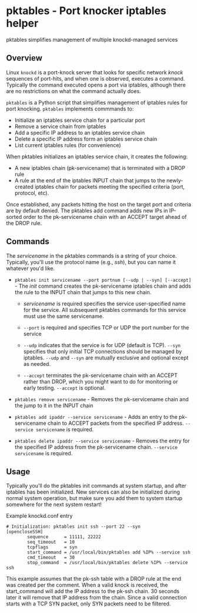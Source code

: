 # pktables - Port knocker iptables helper

pktables simplifies management of multiple knockd-managed services

## Overview

Linux `knockd` is a port-knock server that looks for specific network *knock* sequences of port-hits, and when one is observed,
executes a command. Typically the command executed opens a port via iptables, although there are no restrictions on what the command
actually does.

`pktables` is a Python script that simplifies management of iptables rules for port knocking. `pktables` implements commmands to:

* Initialize an iptables service chain for a particular port
* Remove a service chain from iptables
* Add a specific IP address to an iptables service chain
* Delete a specific IP address form an iptables service chain
* List current iptables rules (for convenience)

When pktables initializes an iptables service chain, it creates the following:

* A new iptables chain (pk-servicename) that is terminated with a DROP rule
* A rule at the end of the iptables INPUT chain that jumps to the newly-created iptables chain for packets meeting the specified criteria (port, protocol, etc).

Once established, any packets hitting the host on the target port and criteria are by default denied. The pktables add command adds new IPs in IP-sorted order to the pk-servicename chain with an ACCEPT target ahead of the DROP rule.

## Commands

The *servicename* in the pktables commands is a string of your choice. Typically, you'll use the protocol name (e.g., *ssh*), but you can name it whatever you'd like.

* `pktables init servicename --port portnum [--udp | --syn] [--accept]` - The *init* command creates the pk-servicename iptables chain and adds the rule to the INPUT chain that jumps to this new chain.

    * *servicename* is required specifies the service user-specified name for the service. All subsequent pktables commands for this service must use the same servicename.

    * `--port` is required and specifies TCP or UDP the port number for the service

    * `--udp` indicates that the service is for UDP (default is TCP). `--syn` specifies that only initial TCP connections should be managed by iptables. `--udp` and `--syn` are mutually exclusive and optional except as needed.

    * `--accept` terminates the pk-servicename chain with an ACCEPT rather than DROP, which you might want to do for monitoring or early testing. `--accept` is optional.

* `pktables remove servicename` - Removes the pk-servicename chain and the jump to it in the INPUT chain

* `pktables add ipaddr --service servicename` - Adds an entry to the pk-servicename chain to ACCEPT packets from the specified IP address. `--service servicename` is required.

* `pktables delete ipaddr --service servicename` - Removes the entry for the specified IP address from the pk-servicename chain. `--service servicename` is required.

## Usage

Typically you'll do the pktables init commands at system startup, and after iptables has been initialized. New services can also be initialized during normal system operation, but make sure you add them to system startup somewhere for the next system restart!

Example knockd.conf entry

```
# Initialization: pktables init ssh --port 22 --syn
[opencloseSSH]
        sequence      = 11111, 22222
        seq_timeout   = 10
        tcpflags      = syn
        start_command = /usr/local/bin/pktables add %IP% --service ssh
        cmd_timeout   = 30
        stop_command  = /usr/local/bin/pktables delete %IP% --service ssh
```

This example assumes that the pk-ssh table with a DROP rule at the end was created per the comment. When a valid knock is received, the start_command will add the IP address to the pk-ssh chain. 30 seconds later it will remove that IP address from the chain. Since a valid connection starts with a TCP SYN packet, only SYN packets need to be filtered.

